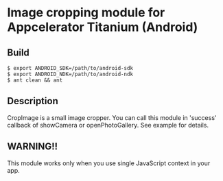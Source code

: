 Image cropping module for Appcelerator Titanium (Android)
=========================================
Build
-------------------
	$ export ANDROID_SDK=/path/to/android-sdk
	$ export ANDROID_NDK=/path/to/android-ndk
	$ ant clean && ant

Description
-------------------
CropImage is a small image cropper. You can call this module in 'success' callback of showCamera or openPhotoGallery.
See example for details.

WARNING!!
-------------------
This module works only when you use single JavaScript context in your app.